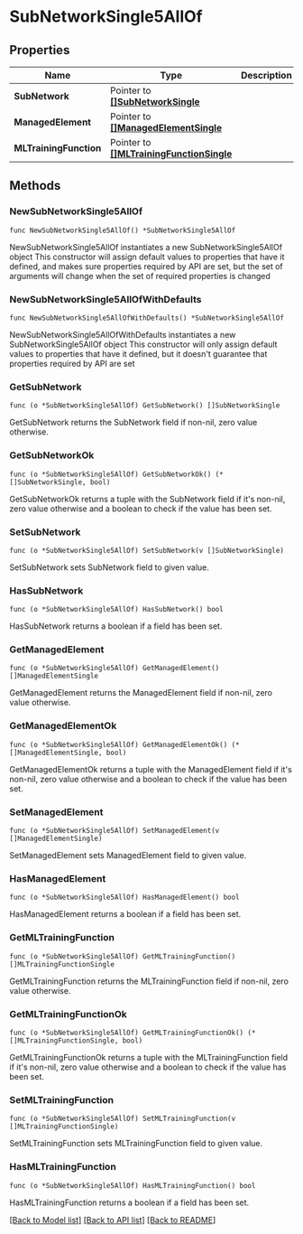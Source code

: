 # SubNetworkSingle5AllOf

## Properties

Name | Type | Description | Notes
------------ | ------------- | ------------- | -------------
**SubNetwork** | Pointer to [**[]SubNetworkSingle**](SubNetworkSingle.md) |  | [optional] 
**ManagedElement** | Pointer to [**[]ManagedElementSingle**](ManagedElementSingle.md) |  | [optional] 
**MLTrainingFunction** | Pointer to [**[]MLTrainingFunctionSingle**](MLTrainingFunctionSingle.md) |  | [optional] 

## Methods

### NewSubNetworkSingle5AllOf

`func NewSubNetworkSingle5AllOf() *SubNetworkSingle5AllOf`

NewSubNetworkSingle5AllOf instantiates a new SubNetworkSingle5AllOf object
This constructor will assign default values to properties that have it defined,
and makes sure properties required by API are set, but the set of arguments
will change when the set of required properties is changed

### NewSubNetworkSingle5AllOfWithDefaults

`func NewSubNetworkSingle5AllOfWithDefaults() *SubNetworkSingle5AllOf`

NewSubNetworkSingle5AllOfWithDefaults instantiates a new SubNetworkSingle5AllOf object
This constructor will only assign default values to properties that have it defined,
but it doesn't guarantee that properties required by API are set

### GetSubNetwork

`func (o *SubNetworkSingle5AllOf) GetSubNetwork() []SubNetworkSingle`

GetSubNetwork returns the SubNetwork field if non-nil, zero value otherwise.

### GetSubNetworkOk

`func (o *SubNetworkSingle5AllOf) GetSubNetworkOk() (*[]SubNetworkSingle, bool)`

GetSubNetworkOk returns a tuple with the SubNetwork field if it's non-nil, zero value otherwise
and a boolean to check if the value has been set.

### SetSubNetwork

`func (o *SubNetworkSingle5AllOf) SetSubNetwork(v []SubNetworkSingle)`

SetSubNetwork sets SubNetwork field to given value.

### HasSubNetwork

`func (o *SubNetworkSingle5AllOf) HasSubNetwork() bool`

HasSubNetwork returns a boolean if a field has been set.

### GetManagedElement

`func (o *SubNetworkSingle5AllOf) GetManagedElement() []ManagedElementSingle`

GetManagedElement returns the ManagedElement field if non-nil, zero value otherwise.

### GetManagedElementOk

`func (o *SubNetworkSingle5AllOf) GetManagedElementOk() (*[]ManagedElementSingle, bool)`

GetManagedElementOk returns a tuple with the ManagedElement field if it's non-nil, zero value otherwise
and a boolean to check if the value has been set.

### SetManagedElement

`func (o *SubNetworkSingle5AllOf) SetManagedElement(v []ManagedElementSingle)`

SetManagedElement sets ManagedElement field to given value.

### HasManagedElement

`func (o *SubNetworkSingle5AllOf) HasManagedElement() bool`

HasManagedElement returns a boolean if a field has been set.

### GetMLTrainingFunction

`func (o *SubNetworkSingle5AllOf) GetMLTrainingFunction() []MLTrainingFunctionSingle`

GetMLTrainingFunction returns the MLTrainingFunction field if non-nil, zero value otherwise.

### GetMLTrainingFunctionOk

`func (o *SubNetworkSingle5AllOf) GetMLTrainingFunctionOk() (*[]MLTrainingFunctionSingle, bool)`

GetMLTrainingFunctionOk returns a tuple with the MLTrainingFunction field if it's non-nil, zero value otherwise
and a boolean to check if the value has been set.

### SetMLTrainingFunction

`func (o *SubNetworkSingle5AllOf) SetMLTrainingFunction(v []MLTrainingFunctionSingle)`

SetMLTrainingFunction sets MLTrainingFunction field to given value.

### HasMLTrainingFunction

`func (o *SubNetworkSingle5AllOf) HasMLTrainingFunction() bool`

HasMLTrainingFunction returns a boolean if a field has been set.


[[Back to Model list]](../README.md#documentation-for-models) [[Back to API list]](../README.md#documentation-for-api-endpoints) [[Back to README]](../README.md)


